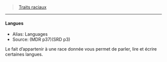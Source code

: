 ﻿> [Traits raciaux](hd_races_traits_raciaux.md)

---

#### Langues

- Alias: Languages
- Source: (MDR p37)(SRD p3)

Le fait d’appartenir à une race donnée vous permet de parler, lire et écrire certaines langues.

